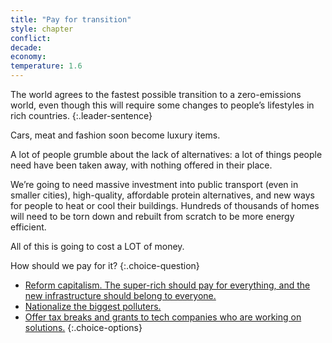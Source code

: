 ```yaml
---
title: "Pay for transition"
style: chapter
conflict: 
decade: 
economy: 
temperature: 1.6
---
```


The world agrees to the fastest possible transition to a zero-emissions world, even though this will require some changes to people’s lifestyles in rich countries.
{:.leader-sentence}

Cars, meat and fashion soon become luxury items.

A lot of people grumble about the lack of alternatives: a lot of things people need have been taken away, with nothing offered in their place.

We’re going to need massive investment into public transport (even in smaller cities), high-quality, affordable protein alternatives, and new ways for people to heat or cool their buildings. Hundreds of thousands of homes will need to be torn down and rebuilt from scratch to be more energy efficient.

All of this is going to cost a LOT of money.

How should we pay for it?
{:.choice-question}

- [Reform capitalism. The super-rich should pay for everything, and the new infrastructure should belong to everyone.](chapter_reform-capitalism.html)
- [Nationalize the biggest polluters.](chapter_transitional-fracking.html)
- [Offer tax breaks and grants to tech companies who are working on solutions.](chapter_green-is-the-new-gold.html)
{:.choice-options}
